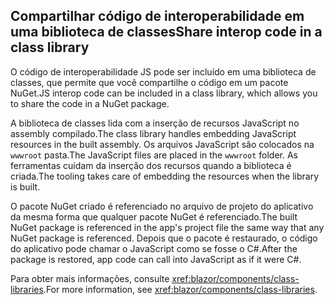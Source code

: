 ## <a name="share-interop-code-in-a-class-library"></a><span data-ttu-id="87063-101">Compartilhar código de interoperabilidade em uma biblioteca de classes</span><span class="sxs-lookup"><span data-stu-id="87063-101">Share interop code in a class library</span></span>

<span data-ttu-id="87063-102">O código de interoperabilidade JS pode ser incluído em uma biblioteca de classes, que permite que você compartilhe o código em um pacote NuGet.</span><span class="sxs-lookup"><span data-stu-id="87063-102">JS interop code can be included in a class library, which allows you to share the code in a NuGet package.</span></span>

<span data-ttu-id="87063-103">A biblioteca de classes lida com a inserção de recursos JavaScript no assembly compilado.</span><span class="sxs-lookup"><span data-stu-id="87063-103">The class library handles embedding JavaScript resources in the built assembly.</span></span> <span data-ttu-id="87063-104">Os arquivos JavaScript são colocados na `wwwroot` pasta.</span><span class="sxs-lookup"><span data-stu-id="87063-104">The JavaScript files are placed in the `wwwroot` folder.</span></span> <span data-ttu-id="87063-105">As ferramentas cuidam da inserção dos recursos quando a biblioteca é criada.</span><span class="sxs-lookup"><span data-stu-id="87063-105">The tooling takes care of embedding the resources when the library is built.</span></span>

<span data-ttu-id="87063-106">O pacote NuGet criado é referenciado no arquivo de projeto do aplicativo da mesma forma que qualquer pacote NuGet é referenciado.</span><span class="sxs-lookup"><span data-stu-id="87063-106">The built NuGet package is referenced in the app's project file the same way that any NuGet package is referenced.</span></span> <span data-ttu-id="87063-107">Depois que o pacote é restaurado, o código do aplicativo pode chamar o JavaScript como se fosse o C#.</span><span class="sxs-lookup"><span data-stu-id="87063-107">After the package is restored, app code can call into JavaScript as if it were C#.</span></span>

<span data-ttu-id="87063-108">Para obter mais informações, consulte <xref:blazor/components/class-libraries>.</span><span class="sxs-lookup"><span data-stu-id="87063-108">For more information, see <xref:blazor/components/class-libraries>.</span></span>
